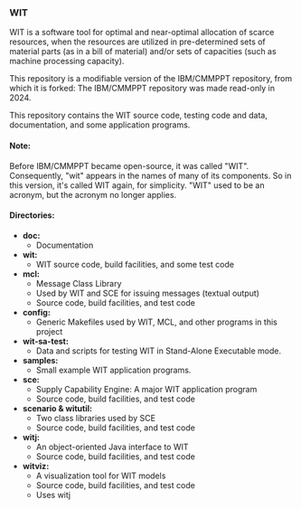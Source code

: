 ### WIT
WIT is a software tool for optimal and near-optimal allocation of scarce resources, when the resources are utilized in pre-determined sets of material parts (as in a bill of material) and/or sets of capacities (such as machine processing capacity).

This repository is a modifiable version of the IBM/CMMPPT repository, from which it is forked: The IBM/CMMPPT repository was made read-only in 2024.

This repository contains the WIT source code, testing code and data, documentation, and some application programs.

#### Note:
Before IBM/CMMPPT became open-source, it was called "WIT". Consequently, "wit" appears in the names of many of its components. So in this version, it's called WIT again, for simplicity. "WIT" used to be an acronym, but the acronym no longer applies.

#### Directories:

* **doc:**
  * Documentation
* **wit:**
  * WIT source code, build facilities, and some test code
* **mcl:**
  * Message Class Library
  * Used by WIT and SCE for issuing messages (textual output)
  * Source code, build facilities, and test code
* **config:**
  * Generic Makefiles used by WIT, MCL, and other programs in this project
* **wit-sa-test:**
  * Data and scripts for testing WIT in Stand-Alone Executable mode.
* **samples:**
  * Small example WIT application programs.
* **sce:**
  * Supply Capability Engine: A major WIT application program
  * Source code, build facilities, and test code
* **scenario & witutil:**
  * Two class libraries used by SCE
  * Source code, build facilities, and test code
* **witj:**
  * An object-oriented Java interface to WIT
  * Source code, build facilities, and test code
* **witviz:**
  * A visualization tool for WIT models
  * Source code, build facilities, and test code
  * Uses witj

